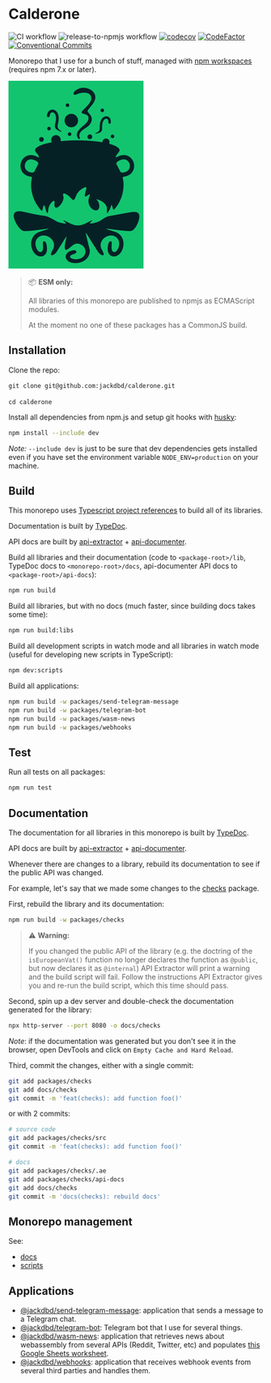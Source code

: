 # Calderone

![CI workflow](https://github.com/jackdbd/calderone/actions/workflows/ci.yaml/badge.svg)
![release-to-npmjs workflow](https://github.com/jackdbd/calderone/actions/workflows/release-to-npmjs.yaml/badge.svg)
[![codecov](https://codecov.io/gh/jackdbd/calderone/branch/main/graph/badge.svg?token=P5uJ3doRer)](https://codecov.io/gh/jackdbd/calderone)
[![CodeFactor](https://www.codefactor.io/repository/github/jackdbd/calderone/badge)](https://www.codefactor.io/repository/github/jackdbd/calderone)
[![Conventional Commits](https://img.shields.io/badge/Conventional%20Commits-1.0.0-%23FE5196?logo=conventionalcommits&logoColor=white)](https://conventionalcommits.org)

Monorepo that I use for a bunch of stuff, managed with [npm workspaces](https://docs.npmjs.com/cli/v7/using-npm/workspaces/) (requires npm 7.x or later).

![Calderone logo](./assets/images/calderone-logo.png)

> 📦 **ESM only:**
> 
> All libraries of this monorepo are published to npmjs as ECMAScript modules.
>
> At the moment no one of these packages has a CommonJS build.

## Installation

Clone the repo:

```shell
git clone git@github.com:jackdbd/calderone.git

cd calderone
```

Install all dependencies from npm.js and setup git hooks with [husky](https://typicode.github.io/husky/):

```sh
npm install --include dev
```

*Note:* `--include dev` is just to be sure that dev dependencies gets installed even if you have set the environment variable `NODE_ENV=production` on your machine.

## Build

This monorepo uses [Typescript project references](https://www.typescriptlang.org/docs/handbook/project-references.html) to build all of its libraries.

Documentation is built by [TypeDoc](https://typedoc.org/).

API docs are built by [api-extractor](https://api-extractor.com/) + [api-documenter](https://api-extractor.com/pages/setup/generating_docs/).

Build all libraries and their documentation (code to `<package-root>/lib`, TypeDoc docs to `<monorepo-root>/docs`, api-documenter API docs to `<package-root>/api-docs`):

```sh
npm run build
```

Build all libraries, but with no docs (much faster, since building docs takes some time):

```sh
npm run build:libs
```

Build all development scripts in watch mode and all libraries in watch mode (useful for developing new scripts in TypeScript):

```sh
npm dev:scripts
```

Build all applications:

```sh
npm run build -w packages/send-telegram-message
npm run build -w packages/telegram-bot
npm run build -w packages/wasm-news
npm run build -w packages/webhooks
```

## Test

Run all tests on all packages:

```sh
npm run test
```

## Documentation

The documentation for all libraries in this monorepo is built by [TypeDoc](https://typedoc.org/).

API docs are built by [api-extractor](https://api-extractor.com/) + [api-documenter](https://api-extractor.com/pages/setup/generating_docs/).

Whenever there are changes to a library, rebuild its documentation to see if the public API was changed.

For example, let's say that we made some changes to the [checks](./packages/checks/README.md) package.

First, rebuild the library and its documentation:

```sh
npm run build -w packages/checks
```

> :warning: **Warning:**
>
> If you changed the public API of the library (e.g. the doctring of the `isEuropeanVat()` function no longer declares the function as `@public`, but now declares it as `@internal`) API Extractor will print a warning and the build script will fail. Follow the instructions API Extractor gives you and re-run the build script, which this time should pass.

Second, spin up a dev server and double-check the documentation generated for the library:

```sh
npx http-server --port 8080 -o docs/checks
```

*Note*: if the documentation was generated but you don't see it in the browser, open DevTools and click on `Empty Cache and Hard Reload`.

Third, commit the changes, either with a single commit:

```sh
git add packages/checks
git add docs/checks
git commit -m 'feat(checks): add function foo()'
```

or with 2 commits:

```sh
# source code
git add packages/checks/src
git commit -m 'feat(checks): add function foo()'
```

```sh
# docs
git add packages/checks/.ae
git add packages/checks/api-docs
git add docs/checks
git commit -m 'docs(checks): rebuild docs'
```

## Monorepo management

See:

- [docs](./docs/README.md)
- [scripts](./scripts/README.md)

## Applications

- [@jackdbd/send-telegram-message](./packages/send-telegram-message/README.md): application that sends a message to a Telegram chat.
- [@jackdbd/telegram-bot](./packages/telegram-bot/README.md): Telegram bot that I use for several things.
- [@jackdbd/wasm-news](./packages/wasm-news/README.md): application that retrieves news about webassembly from several APIs (Reddit, Twitter, etc) and populates [this Google Sheets worksheet](https://docs.google.com/spreadsheets/d/1_px1dEv87iuDTTG6f6QfeSdNrGUhIsb941KDQwTOGLc).
- [@jackdbd/webhooks](./packages/webhooks/README.md): application that receives webhook events from several third parties and handles them.
